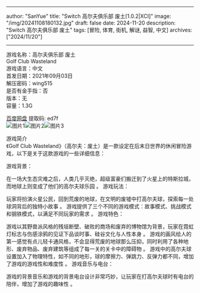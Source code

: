 
---
author: "SanYue"
title: "Switch 高尔夫俱乐部 废土[1.0.2|XCI]"
image: "/img/20241108180132.jpg"
draft: false
date: 2024-11-20
description: "Switch 高尔夫俱乐部 废土"
tags: [冒险, 体育, 街机, 解谜, 益智, 中文]
archives: ["2024/11/20"]

---

游戏名称：高尔夫俱乐部 废土   
Golf Club Wasteland    
游戏语言：中文  
首发日期：2021年09月03日  
解压密码：wing515  
是否有金手指：否  
版本：无   
容量：1.3G

[百度网盘](https//pan.baidu.com/s/1oyJi6zJFC-5V5CZx1xYF0w) 提取码: ed7f  
![图片1](/img/f647e6.jpg)![图片2](/img/a7cbab.jpg)![图片3](/img/c84e0b.jpg)  

游戏简介  
《Golf Club Wasteland》（高尔夫：废土）是一款设定在后末日世界的休闲冒险游戏，以下是关于这款游戏的一些详细信息：

游戏背景：

在一场大生态灾难之后，人类几乎灭绝，超级富豪们搬迁到了火星上的特斯拉城，而地球上则变成了他们的高尔夫球乐园
。
游戏玩法：

玩家将扮演火星公民，回到荒废的地球，在文明的废墟中打高尔夫球，探索每一处球洞背后的独特小故事
。
游戏提供了三个不同的游戏模式：故事模式、挑战模式和钢铁模式，以满足不同玩家的需求
。
游戏特色：

游戏以其野兽派风格的残垣断壁、破败的商场和废弃的博物馆为背景，玩家在霓虹灯标志与伤感涂鸦的见证下品谈时事、硅谷文化与人性本身
。
游戏的画风给人的第一感觉有点儿轻卡通风格，不会显得荒废的地球那么压抑，同时利用了各种地形、废弃物品、废弃建筑等组成了每一关的关卡中的障碍物
。
游戏中的高尔夫球设置加入了物理特性，如不同的地形，球的摩擦力、弹跳力、反弹力都不同，增加了游戏的游戏性和难度性
。
游戏音乐与电台：

游戏的背景音乐和游戏的背景电台设计非常巧妙，让玩家在打高尔夫球时有电台的陪伴，增加了游戏的趣味性
。

